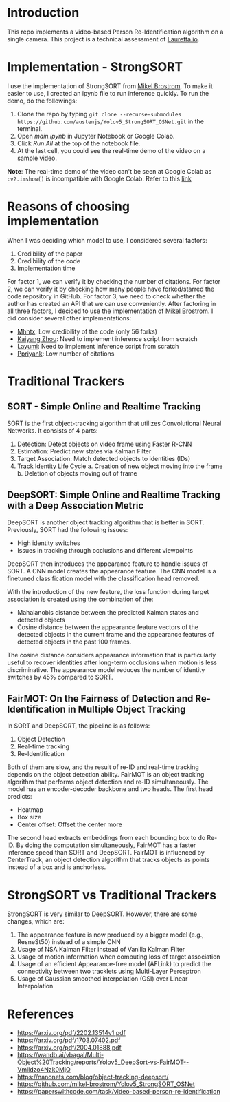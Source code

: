 # Introduction
This repo implements a video-based Person Re-Identification algorithm on a single camera. This project is a technical assessment of [Lauretta.io](https://lauretta.io/).

# Implementation - StrongSORT

I use the implementation of StrongSORT from [Mikel Brostrom](https://github.com/mikel-brostrom/Yolov5_StrongSORT_OSNet). To make it easier to use, I created an ipynb file to run inference quickly. To run the demo, do the followings:
1. Clone the repo by typing `git clone --recurse-submodules https://github.com/austenjs/Yolov5_StrongSORT_OSNet.git` in the terminal.
2. Open *main.ipynb* in Jupyter Notebook or Google Colab.
3. Click *Run All* at the top of the notebook file.
4. At the last cell, you could see the real-time demo of the video on a sample video.

**Note**: The real-time demo of the video can't be seen at Google Colab as `cv2.imshow()` is incompatible with Google Colab. Refer to this [link](https://github.com/jupyter/notebook/issues/3935)

# Reasons of choosing implementation
When I was deciding which model to use, I considered several factors:
1. Credibility of the paper
2. Credibility of the code
3. Implementation time

For factor 1, we can verify it by checking the number of citations. For factor 2, we can verify it by checking how many people have forked/starred the code repository in GitHub. For factor 3, we need to check whether the author has created an API that we can use conveniently. After factoring in all three factors, I decided to use the implementation of [Mikel Brostrom](https://github.com/mikel-brostrom/Yolov5_StrongSORT_OSNet). I did consider several other implementations:

- [Mhhtx](https://github.com/Mhttx2016/Multi-Camera-Object-Tracking-via-Transferring-Representation-to-Top-View):  Low credibility of the code (only 56 forks)
- [Kaiyang Zhou](https://github.com/KaiyangZhou/deep-person-reid): Need to implement inference script from scratch
- [Layumi](https://github.com/layumi/Person_reID_baseline_pytorch): Need to implement inference script from scratch
- [Ppriyank](https://github.com/ppriyank/Video-Person-Re-ID-Fantastic-Techniques-and-Where-to-Find-Them): Low number of citations

# Traditional Trackers

## SORT - Simple Online and Realtime Tracking

SORT is the first object-tracking algorithm that utilizes Convolutional Neural Networks. It consists of 4 parts:
1.	Detection: Detect objects on video frame using Faster R-CNN
2.	Estimation: Predict new states via Kalman Filter
3.	Target Association: Match detected objects to identities (IDs)
4.	Track Identity Life Cycle
a.	Creation of new object moving into the frame
b.	Deletion of objects moving out of frame

## DeepSORT: Simple Online and Realtime Tracking with a Deep Association Metric

DeepSORT is another object tracking algorithm that is better in SORT. Previously, SORT had the following issues: 
- High identity switches
- Issues in tracking through occlusions and different viewpoints 

DeepSORT then introduces the appearance feature to handle issues of SORT. A CNN model creates the appearance feature. The CNN model is a finetuned classification model with the classification head removed.	

With the introduction of the new feature, the loss function during target association is created using the combination of the:
- Mahalanobis distance between the predicted Kalman states and detected objects
- Cosine distance between the appearance feature vectors of the detected objects in the current frame and the appearance features of detected objects in the past 100 frames. 

The cosine distance considers appearance information that is particularly useful to recover identities after long-term occlusions when motion is less discriminative. The appearance model reduces the number of identity switches by 45% compared to SORT.

## FairMOT: On the Fairness of Detection and Re-Identification in Multiple Object Tracking

In SORT and DeepSORT, the pipeline is as follows:
1. Object Detection
2. Real-time tracking
3. Re-Identification

Both of them are slow, and the result of re-ID and real-time tracking depends on the object detection ability. FairMOT is an object tracking algorithm that performs object detection and re-ID simultaneously. The model has an encoder-decoder backbone and two heads. The first head predicts:
- Heatmap
- Box size
- Center offset: Offset the center more

The second head extracts embeddings from each bounding box to do Re-ID. By doing the computation simultaneously, FairMOT has a faster inference speed than SORT and DeepSORT.
FairMOT is influenced by CenterTrack, an object detection algorithm that tracks objects as points instead of a box and is anchorless.

# StrongSORT vs Traditional Trackers

StrongSORT is very similar to DeepSORT. However, there are some changes, which are:
1. The appearance feature is now produced by a bigger model (e.g., ResneSt50) instead of a simple CNN
2. Usage of NSA Kalman Filter instead of Vanilla Kalman Filter
3. Usage of motion information when computing loss of target association
4. Usage of an efficient Appearance-free model (AFLink) to predict the connectivity between two tracklets using Multi-Layer Perceptron
5. Usage of Gaussian smoothed interpolation (GSI) over Linear Interpolation

# References
- https://arxiv.org/pdf/2202.13514v1.pdf
- https://arxiv.org/pdf/1703.07402.pdf
- https://arxiv.org/pdf/2004.01888.pdf
- https://wandb.ai/vbagal/Multi-Object%20Tracking/reports/Yolov5_DeepSort-vs-FairMOT--Vmlldzo4Nzk0MjQ
- https://nanonets.com/blog/object-tracking-deepsort/
- https://github.com/mikel-brostrom/Yolov5_StrongSORT_OSNet
- https://paperswithcode.com/task/video-based-person-re-identification
